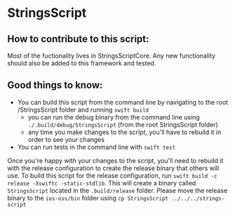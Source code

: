 # StringsScript

## How to contribute to this script:

Most of the fuctionality lives in StringsScriptCore. Any new functionality should also be added to this framework and tested.

## Good things to know:

* You can build this script from the command line by navigating to the root /StringsScript folder and running `swift build`
	* you can run the debug binary from the command line using `./.build/debug/StringsScript` (from the root StringsScript folder)
	* any time you make changes to the script, you'll have to rebuild it in order to see your changes
* You can run tests in the command line with `swift test`

Once you're happy with your changes to the script, you'll need to rebuild it with the release configuration to create the release binary that others will use. To build this script for the release configuration, run `swift build -c release -Xswiftc -static-stdlib`. This will create a binary called `StringsScript` located in the `.build/release` folder. Please move the release binary to the `ios-oss/bin` folder using `cp StringsScript ../../../strings-script`

